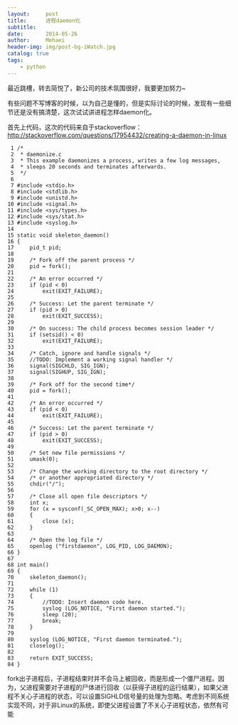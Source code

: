 ```yaml
---
layout:     post
title:      进程daemon化
subtitle:   
date:       2014-05-26
author:     Mehaei
header-img: img/post-bg-iWatch.jpg
catalog: true
tags:
    - python
---
```

最近跳槽，转去简悦了，新公司的技术氛围很好，我要更加努力~

有些问题不写博客的时候，以为自己是懂的，但是实际讨论的时候，发现有一些细节还是没有搞清楚，这次试试讲进程怎样daemon化。

首先上代码，这次的代码来自于stackoverflow：http://stackoverflow.com/questions/17954432/creating-a-daemon-in-linux

```
 1 /*
 2  * daemonize.c
 3  * This example daemonizes a process, writes a few log messages,
 4  * sleeps 20 seconds and terminates afterwards.
 5  */
 6 
 7 #include <stdio.h>
 8 #include <stdlib.h>
 9 #include <unistd.h>
10 #include <signal.h>
11 #include <sys/types.h>
12 #include <sys/stat.h>
13 #include <syslog.h>
14 
15 static void skeleton_daemon()
16 {
17     pid_t pid;
18 
19     /* Fork off the parent process */
20     pid = fork();
21 
22     /* An error occurred */
23     if (pid < 0)
24         exit(EXIT_FAILURE);
25 
26     /* Success: Let the parent terminate */
27     if (pid > 0)
28         exit(EXIT_SUCCESS);
29 
30     /* On success: The child process becomes session leader */
31     if (setsid() < 0)
32         exit(EXIT_FAILURE);
33 
34     /* Catch, ignore and handle signals */
35     //TODO: Implement a working signal handler */
36     signal(SIGCHLD, SIG_IGN);
37     signal(SIGHUP, SIG_IGN);
38 
39     /* Fork off for the second time*/
40     pid = fork();
41 
42     /* An error occurred */
43     if (pid < 0)
44         exit(EXIT_FAILURE);
45 
46     /* Success: Let the parent terminate */
47     if (pid > 0)
48         exit(EXIT_SUCCESS);
49 
50     /* Set new file permissions */
51     umask(0);
52 
53     /* Change the working directory to the root directory */
54     /* or another appropriated directory */
55     chdir("/");
56 
57     /* Close all open file descriptors */
58     int x;
59     for (x = sysconf(_SC_OPEN_MAX); x>0; x--)
60     {
61         close (x);
62     }
63 
64     /* Open the log file */
65     openlog ("firstdaemon", LOG_PID, LOG_DAEMON);
66 }
67 
68 int main()
69 {
70     skeleton_daemon();
71 
72     while (1)
73     {
74         //TODO: Insert daemon code here.
75         syslog (LOG_NOTICE, "First daemon started.");
76         sleep (20);
77         break;
78     }
79 
80     syslog (LOG_NOTICE, "First daemon terminated.");
81     closelog();
82 
83     return EXIT_SUCCESS;
84 }
```

fork出子进程后，子进程结束时并不会马上被回收，而是形成一个僵尸进程。因为，父进程需要对子进程的尸体进行回收（以获得子进程的运行结果），如果父进程不关心子进程的状态，可以设置SIGHLD信号量的处理为忽略。考虑到不同系统实现不同，对于非Linux的系统，即使父进程设置了不关心子进程状态，依然有可能
